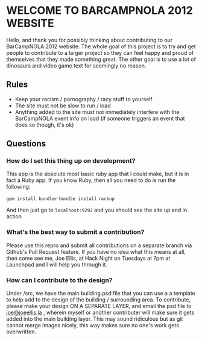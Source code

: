 WELCOME TO BARCAMPNOLA 2012 WEBSITE
=============

Hello, and thank you for possibly thinking about contributing to our BarCampNOLA 2012 website.  The whole goal of this project is to try and get people to contribute to a larger project so they can feel happy and proud of themselves that they made something great.  The other goal is to use a lot of dinosaurs and video game text for seemingly no reason.

Rules
-------------
- Keep your racism / pornography / racy stuff to yourself
- The site must not be slow to run / load
- Anything added to the site must not immediately interfere with the BarCampNOLA event info on load (if someone triggers an event that does so though, it's ok)


Questions
-------------

### How do I set this thing up on development?

This app is the absolute most basic ruby app that I could make, but it is in fact a Ruby app.  If you know Ruby, then all you need to do is run the following:
  
  `gem install bundler`
  `bundle install`
  `rackup`

And then just go to `localhost:9292` and you should see the site up and in action

### What's the best way to submit a contribution?

Please use this repro and submit all contributions on a separate branch via Github's Pull Request feature.  If you have no idea what this means at all, then come see me, Joe Ellis, at Hack Night on Tuesdays at 7pm at Launchpad and I will help you through it.

### How can I contribute to the design?

Under /src, we have the main building.psd file that you can use a a template to help add to the design of the building / surrounding area.  To contribute, please make your design ON A SEPARATE LAYER, and email the psd file to joe@joeellis.la , wherein myself or another contributer will make sure it gets added into the main building layer.  This may sound ridiculous but as git cannot merge images nicely, this way makes sure no one's work gets overwritten.

### 